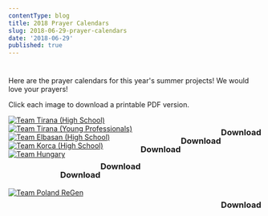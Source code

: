 ```yaml
---
contentType: blog
title: 2018 Prayer Calendars
slug: 2018-06-29-prayer-calendars
date: '2018-06-29'
published: true
---
```


# 

Here are the prayer calendars for this year's summer projects!  We would love
your prayers!

Click each image to download a printable PDF version.

<a href="/files/prayercalendars/2018/Albania_2018_Prayer_Calendar_Team_Tirana_HS.pdf">
  <img src="/files/prayercalendars/2018/Albania_2018_Prayer_Calendar_Team_Tirana_HS.PNG"
    alt="Team Tirana (High School)">
  </img>
  <h3 style="float:right;">Download <i class="fas fa-download"></i></h3>
</a>

<a href="/files/prayercalendars/2018/Albania_2018_Prayer_Calendar_Team_Tirana_YP.pdf">
  <img src="/files/prayercalendars/2018/Albania_2018_Prayer_Calendar_Team_Tirana_YP.PNG"
    alt="Team Tirana (Young Professionals)">
  </img>
  <h3 style="float:right;">Download <i class="fas fa-download"></i></h3>
</a>

<a href="/files/prayercalendars/2018/Albania_2018_Prayer_Calendar_Team_Elbasan_HS.pdf">
  <img src="/files/prayercalendars/2018/Albania_2018_Prayer_Calendar_Team_Elbasan_HS.PNG"
    alt="Team Elbasan (High School)">
  </img>
  <h3 style="float:right;">Download <i class="fas fa-download"></i></h3>
</a>

<a href="/files/prayercalendars/2018/Albania_2018_Prayer_Calendar_Team_Korca_HS.pdf">
  <img src="/files/prayercalendars/2018/Albania_2018_Prayer_Calendar_Team_Korca_HS.PNG"
    alt="Team Korca (High School)">
  </img>
  <h3 style="float:right;">Download <i class="fas fa-download"></i></h3>
</a>

<a href="/files/prayercalendars/2018/Albania_2018_Prayer_Calendar_Team_Hungary.pdf">
  <img src="/files/prayercalendars/2018/Albania_2018_Prayer_Calendar_Team_Hungary.PNG"
    alt="Team Hungary">
  </img>
  <h3 style="float:right;">Download <i class="fas fa-download"></i></h3>
</a>
<a href="/files/prayercalendars/2018/Albania_2018_Prayer_Calendar_Team_Poland_Regen.pdf">
  <img src="/files/prayercalendars/2018/Albania_2018_Prayer_Calendar_Team_Poland_Regen.PNG"
    alt="Team Poland ReGen">
  </img>
  <h3 style="float:right;">Download <i class="fas fa-download"></i></h3>
</a>
